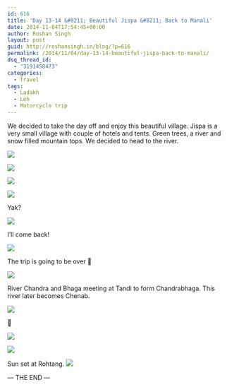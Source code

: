 ```yaml
---
id: 616
title: 'Day 13-14 &#8211; Beautiful Jispa &#8211; Back to Manali'
date: 2014-11-04T17:54:45+00:00
author: Roshan Singh
layout: post
guid: http://roshansingh.in/blog/?p=616
permalink: /2014/11/04/day-13-14-beautiful-jispa-back-to-manali/
dsq_thread_id:
  - "3191458473"
categories:
  - Travel
tags:
  - Ladakh
  - Leh
  - Motorcycle trip
---
```

We decided to take the day off and enjoy this beautiful village. Jispa is a very small village with couple of hotels and tents. Green trees, a river and snow filled mountain tops. We decided to head to the river.

![](https://lh3.googleusercontent.com/-p5qpYQTsb3o/VCucWaZzC2I/AAAAAAAAHT0/gm4lkY9grcA/w967-h725-no/DSC01637.JPG)

![](https://lh4.googleusercontent.com/-lPDH2VWra5g/VCuzuGJ7mAI/AAAAAAAAH6g/Vzy1kHPPSwg/w1212-h682-no/DSC01045.JPG)

![](https://lh3.googleusercontent.com/-4kP36fusysg/VCu0EriYEYI/AAAAAAAAH-c/O1a_86yeDQM/w1212-h682-no/DSC01073.JPG)

![](https://lh4.googleusercontent.com/-nDHSKi0dE5E/VDQgaEtr5gI/AAAAAAAABEw/DiNEG_dP8Sk/w1213-h686-no/IMAG3183.jpg)

Yak?

![](https://lh4.googleusercontent.com/-7ZujrmLNrB4/VDQg1dvIB0I/AAAAAAAABEw/bKF7fRfAW-w/w1213-h686-no/IMAG3191.jpg)

I&#8217;ll come back!

![](https://lh3.googleusercontent.com/-VuifaIOY200/VDQjjP4wZUI/AAAAAAAABS4/15BfR-de9u0/w1213-h686-no/IMAG3156.jpg)

The trip is going to be over 🙁

![](https://lh4.googleusercontent.com/-2cgzZZNacOo/VDQht5a28pI/AAAAAAAABEw/vHdeQpkrxC8/w1213-h686-no/IMAG3201.jpg)

River Chandra and Bhaga meeting at Tandi to form Chandrabhaga. This river later becomes Chenab.

![](https://lh3.googleusercontent.com/-HmmpE-upUXM/VDQiJhy-G7I/AAAAAAAABEw/A6axTaorsJI/w1212-h687-no/IMAG3209.jpg)

🙂

![](https://lh6.googleusercontent.com/-DJKmiEWHSg4/VCuc55uUaTI/AAAAAAAAHWM/ucl5Pw5lghk/w967-h725-no/DSC01662.JPG)

![](https://lh4.googleusercontent.com/-F1XWG-YV5Gg/VDQbUzWOkOI/AAAAAAAABEw/5qsTR2hLX0o/w1213-h686-no/IMAG3270.jpg)

Sun set at Rohtang. ![](https://lh3.googleusercontent.com/-B5Rf7CMetlI/VCudk_ZRF7I/AAAAAAAAILc/35WhDA-ZO0M/w967-h725-no/DSC01685.JPG)

&#8212; THE END &#8212;